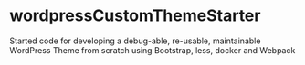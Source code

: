 # wordpressCustomThemeStarter
Started code for developing a debug-able, re-usable, maintainable WordPress Theme from scratch using Bootstrap, less, docker and Webpack

